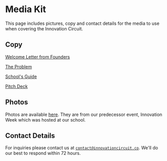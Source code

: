 # Media Kit

This page includes pictures, copy and contact details for the media to use when covering the Innovation Circuit.

## Copy

[Welcome Letter from Founders](https://github.com/the-innovation-circuit/media/blob/main/welcome_letter.md)

[The Problem](https://github.com/the-innovation-circuit/media/blob/main/the_problem.md)

[School's Guide](https://github.com/the-innovation-circuit/schools)

[Pitch Deck](https://docs.google.com/presentation/d/1Av1pxOc0163cOt3A868r6WrbvYsSzbKBBsSmpka7rhU/edit?usp=sharing)

## Photos

Photos are available [here](https://drive.google.com/drive/folders/1rmrTzriJ2STsGNh7zV3uQwRkfN1VJZVO?usp=sharing). They are from our predecessor event, Innovation Week which was hosted at our school.

## Contact Details

For inquiries please contact us at [`contact@innovationcircuit.co`](mailto:contact@innovationcircuit.co). We'll do our best to respond within 72 hours.
